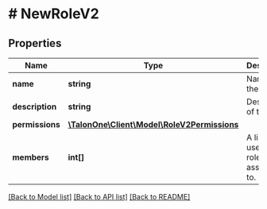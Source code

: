 # # NewRoleV2

## Properties

Name | Type | Description | Notes
------------ | ------------- | ------------- | -------------
**name** | **string** | Name of the role. | 
**description** | **string** | Description of the role. | 
**permissions** | [**\TalonOne\Client\Model\RoleV2Permissions**](RoleV2Permissions.md) |  | [optional] 
**members** | **int[]** | A list of user IDs the role is assigned to. | [optional] 

[[Back to Model list]](../../README.md#documentation-for-models) [[Back to API list]](../../README.md#documentation-for-api-endpoints) [[Back to README]](../../README.md)


